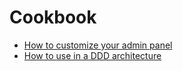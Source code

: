 # Cookbook

* [How to customize your admin panel](admin_panel/index.md)
* [How to use in a DDD architecture](ddd_architecture/index.md)
